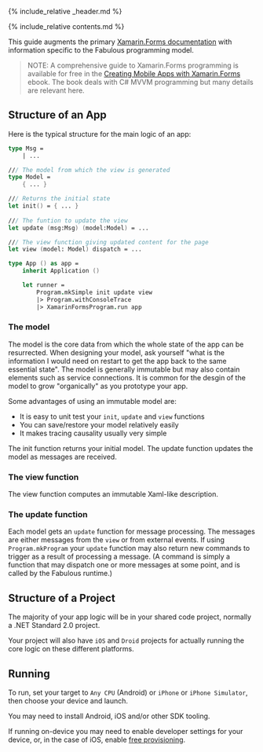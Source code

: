 {% include_relative _header.md %}

{% include_relative contents.md %}

This guide augments the primary [Xamarin.Forms documentation](https://docs.microsoft.com/xamarin/xamarin-forms/) with information
specific to the Fabulous programming model.

> NOTE: A comprehensive guide to Xamarin.Forms programming is available for free
in the [Creating Mobile Apps with Xamarin.Forms](https://docs.microsoft.com/xamarin/xamarin-forms/creating-mobile-apps-xamarin-forms/) ebook.
The book deals with C# MVVM programming but many details are relevant here.


Structure of an App
------

Here is the typical structure for the main logic of an app:
```fsharp
type Msg =
    | ...

/// The model from which the view is generated
type Model = 
    { ... }

/// Returns the initial state
let init() = { ... }
    
/// The funtion to update the view
let update (msg:Msg) (model:Model) = ...

/// The view function giving updated content for the page
let view (model: Model) dispatch = ...

type App () as app = 
    inherit Application ()

    let runner = 
        Program.mkSimple init update view
        |> Program.withConsoleTrace
        |> XamarinFormsProgram.run app
```



### The model

The model is the core data from which the whole state of the app can be resurrected.  When designing your model,
ask yourself  "what is the information I would need on restart to get the app back to the same essential state". The model is generally immutable but may also contain elements such as service connections.
It is common for the desgin of the model to grow "organically" as you prototype your app.

Some advantages of using an immutable model are:

* It is easy to unit test your `init`, `update` and `view` functions
* You can save/restore your model relatively easily
* It makes tracing causality usually very simple

The init function returns your initial model.  The update function updates the model as messages are received.

### The view function

The view function computes an immutable Xaml-like description.

### The update function

Each model gets an `update` function for message processing. The messages are either messages from the `view` or from external events.
If using `Program.mkProgram` your `update` function may also return new commands to trigger as a result of processing a message. (A command is simply a function that may dispatch one or more messages at some point, and is called by the Fabulous runtime.)

Structure of a Project
------

The majority of your app logic will be in your shared code project, normally a .NET Standard 2.0 project.

Your project will also have `iOS` and `Droid` projects for actually running the core logic on these different platforms.  

Running 
------

To run, set your target to `Any CPU` (Android) or `iPhone` or `iPhone Simulator`, then choose your device and launch.

You may need to install Android, iOS and/or other SDK tooling.  

If running on-device you may need to enable developer settings for your device,
or, in the case of iOS, enable [free provisioning](https://docs.microsoft.com/xamarin/ios/get-started/installation/device-provisioning/free-provisioning).

